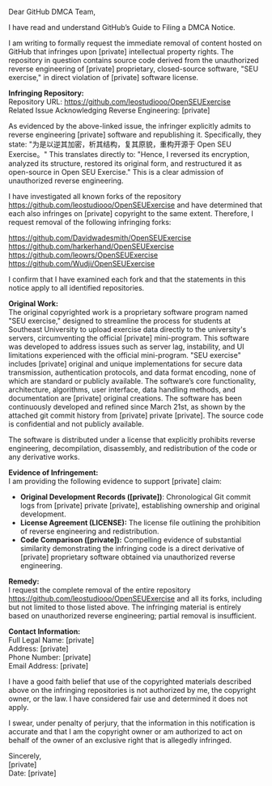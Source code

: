 Dear GitHub DMCA Team,

I have read and understand GitHub’s Guide to Filing a DMCA Notice.

I am writing to formally request the immediate removal of content hosted on GitHub that infringes upon [private] intellectual property rights. The repository in question contains source code derived from the unauthorized reverse engineering of [private] proprietary, closed-source software, "SEU exercise," in direct violation of [private] software license.

**Infringing Repository:**  
Repository URL: https://github.com/leostudiooo/OpenSEUExercise  
Related Issue Acknowledging Reverse Engineering: [private]

As evidenced by the above-linked issue, the infringer explicitly admits to reverse engineering [private] software and republishing it. Specifically, they state: "为是以逆其加密，析其结构，复其原貌，重构开源于 Open SEU Exercise。" This translates directly to: "Hence, I reversed its encryption, analyzed its structure, restored its original form, and restructured it as open-source in Open SEU Exercise." This is a clear admission of unauthorized reverse engineering.

I have investigated all known forks of the repository https://github.com/leostudiooo/OpenSEUExercise and have determined that each also infringes on [private] copyright to the same extent. Therefore, I request removal of the following infringing forks:

https://github.com/Davidwadesmith/OpenSEUExercise  
https://github.com/harkerhand/OpenSEUExercise  
https://github.com/leowrs/OpenSEUExercise  
https://github.com/Wudji/OpenSEUExercise  

I confirm that I have examined each fork and that the statements in this notice apply to all identified repositories.

**Original Work:**  
The original copyrighted work is a proprietary software program named "SEU exercise," designed to streamline the process for students at Southeast University to upload exercise data directly to the university's servers, circumventing the official [private] mini-program. This software was developed to address issues such as server lag, instability, and UI limitations experienced with the official mini-program. "SEU exercise" includes [private] original and unique implementations for secure data transmission, authentication protocols, and data format encoding, none of which are standard or publicly available. The software’s core functionality, architecture, algorithms, user interface, data handling methods, and documentation are [private] original creations. The software has been continuously developed and refined since March 21st, as shown by the attached git commit history from [private] private [private]. The source code is confidential and not publicly available.

The software is distributed under a license that explicitly prohibits reverse engineering, decompilation, disassembly, and redistribution of the code or any derivative works.

**Evidence of Infringement:**  
I am providing the following evidence to support [private] claim:

- **Original Development Records ([private])**: Chronological Git commit logs from [private] private [private], establishing ownership and original development.
- **License Agreement (LICENSE):** The license file outlining the prohibition of reverse engineering and redistribution.
- **Code Comparison ([private]):** Compelling evidence of substantial similarity demonstrating the infringing code is a direct derivative of [private] proprietary software obtained via unauthorized reverse engineering.

**Remedy:**  
I request the complete removal of the entire repository https://github.com/leostudiooo/OpenSEUExercise and all its forks, including but not limited to those listed above. The infringing material is entirely based on unauthorized reverse engineering; partial removal is insufficient.

**Contact Information:**  
Full Legal Name: [private]  
Address: [private]  
Phone Number: [private]  
Email Address: [private]  

I have a good faith belief that use of the copyrighted materials described above on the infringing repositories is not authorized by me, the copyright owner, or the law. I have considered fair use and determined it does not apply.

I swear, under penalty of perjury, that the information in this notification is accurate and that I am the copyright owner or am authorized to act on behalf of the owner of an exclusive right that is allegedly infringed.

Sincerely,  
[private]  
Date: [private]  
